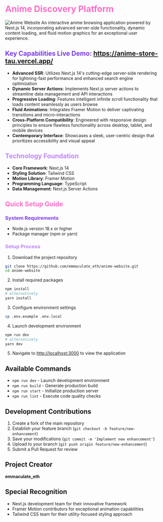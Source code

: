 # <span style="color: #ff6ec7">Anime Discovery Platform</span>
![Anime Website](https://i.ibb.co/MG1nbqt/YT-Thumbnails-2.png)
An interactive anime browsing application powered by Next.js 14, incorporating advanced server-side functionality, dynamic content loading, and fluid motion graphics for an exceptional user experience.

## <span style="color: #7c3aed">Key Capabilities Live Demo: https://anime-store-tau.vercel.app/
</span>

- **Advanced SSR**: Utilizes Next.js 14's cutting-edge server-side rendering for lightning-fast performance and enhanced search engine optimization
- **Dynamic Server Actions**: Implements Next.js server actions to streamline data management and API interactions
- **Progressive Loading**: Features intelligent infinite scroll functionality that loads content seamlessly as users browse
- **Fluid Animations**: Integrates Framer Motion to deliver captivating transitions and micro-interactions
- **Cross-Platform Compatibility**: Engineered with responsive design principles to ensure flawless functionality across desktop, tablet, and mobile devices
- **Contemporary Interface**: Showcases a sleek, user-centric design that prioritizes accessibility and visual appeal

## <span style="color: #c084fc">Technology Foundation</span>

- **Core Framework**: Next.js 14
- **Styling Solution**: Tailwind CSS
- **Motion Library**: Framer Motion
- **Programming Language**: TypeScript
- **Data Management**: Next.js Server Actions

## <span style="color: #ff6ec7">Quick Setup Guide</span>

### <span style="color: #7c3aed">System Requirements</span>

- Node.js version 18.x or higher
- Package manager (npm or yarn)

### <span style="color: #c084fc">Setup Process</span>

1. Download the project repository
```bash
git clone https://github.com/emmaculate_eth/anime-website.git
cd anime-website
```

2. Install required packages
```bash
npm install
# alternatively
yarn install
```

3. Configure environment settings
```bash
cp .env.example .env.local
```

4. Launch development environment
```bash
npm run dev
# alternatively
yarn dev
```

5. Navigate to [http://localhost:3000](http://localhost:3000) to view the application


## Available Commands

- `npm run dev` - Launch development environment
- `npm run build` - Generate production build
- `npm run start` - Initialize production server
- `npm run lint` - Execute code quality checks

## Development Contributions

1. Create a fork of the main repository
2. Establish your feature branch (`git checkout -b feature/new-enhancement`)
3. Save your modifications (`git commit -m 'Implement new enhancement'`)
4. Upload to your branch (`git push origin feature/new-enhancement`)
5. Submit a Pull Request for review


## Project Creator

**emmaculate_eth**

## Special Recognition

- Next.js development team for their innovative framework
- Framer Motion contributors for exceptional animation capabilities
- Tailwind CSS team for their utility-focused styling approach
